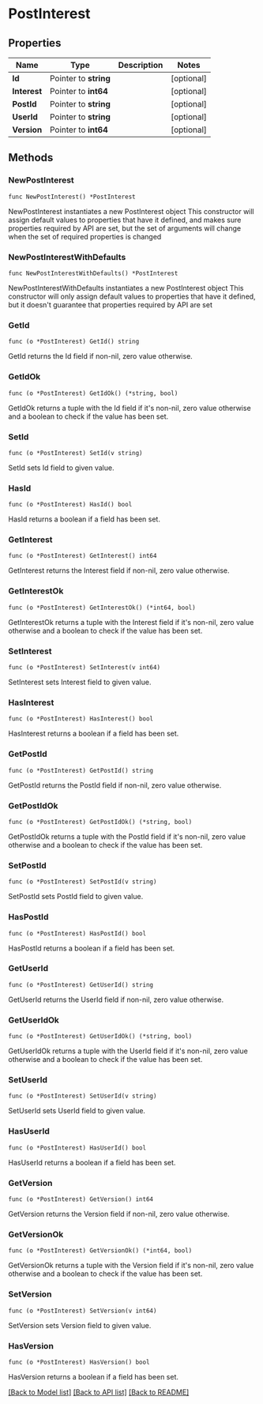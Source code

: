 # PostInterest

## Properties

Name | Type | Description | Notes
------------ | ------------- | ------------- | -------------
**Id** | Pointer to **string** |  | [optional] 
**Interest** | Pointer to **int64** |  | [optional] 
**PostId** | Pointer to **string** |  | [optional] 
**UserId** | Pointer to **string** |  | [optional] 
**Version** | Pointer to **int64** |  | [optional] 

## Methods

### NewPostInterest

`func NewPostInterest() *PostInterest`

NewPostInterest instantiates a new PostInterest object
This constructor will assign default values to properties that have it defined,
and makes sure properties required by API are set, but the set of arguments
will change when the set of required properties is changed

### NewPostInterestWithDefaults

`func NewPostInterestWithDefaults() *PostInterest`

NewPostInterestWithDefaults instantiates a new PostInterest object
This constructor will only assign default values to properties that have it defined,
but it doesn't guarantee that properties required by API are set

### GetId

`func (o *PostInterest) GetId() string`

GetId returns the Id field if non-nil, zero value otherwise.

### GetIdOk

`func (o *PostInterest) GetIdOk() (*string, bool)`

GetIdOk returns a tuple with the Id field if it's non-nil, zero value otherwise
and a boolean to check if the value has been set.

### SetId

`func (o *PostInterest) SetId(v string)`

SetId sets Id field to given value.

### HasId

`func (o *PostInterest) HasId() bool`

HasId returns a boolean if a field has been set.

### GetInterest

`func (o *PostInterest) GetInterest() int64`

GetInterest returns the Interest field if non-nil, zero value otherwise.

### GetInterestOk

`func (o *PostInterest) GetInterestOk() (*int64, bool)`

GetInterestOk returns a tuple with the Interest field if it's non-nil, zero value otherwise
and a boolean to check if the value has been set.

### SetInterest

`func (o *PostInterest) SetInterest(v int64)`

SetInterest sets Interest field to given value.

### HasInterest

`func (o *PostInterest) HasInterest() bool`

HasInterest returns a boolean if a field has been set.

### GetPostId

`func (o *PostInterest) GetPostId() string`

GetPostId returns the PostId field if non-nil, zero value otherwise.

### GetPostIdOk

`func (o *PostInterest) GetPostIdOk() (*string, bool)`

GetPostIdOk returns a tuple with the PostId field if it's non-nil, zero value otherwise
and a boolean to check if the value has been set.

### SetPostId

`func (o *PostInterest) SetPostId(v string)`

SetPostId sets PostId field to given value.

### HasPostId

`func (o *PostInterest) HasPostId() bool`

HasPostId returns a boolean if a field has been set.

### GetUserId

`func (o *PostInterest) GetUserId() string`

GetUserId returns the UserId field if non-nil, zero value otherwise.

### GetUserIdOk

`func (o *PostInterest) GetUserIdOk() (*string, bool)`

GetUserIdOk returns a tuple with the UserId field if it's non-nil, zero value otherwise
and a boolean to check if the value has been set.

### SetUserId

`func (o *PostInterest) SetUserId(v string)`

SetUserId sets UserId field to given value.

### HasUserId

`func (o *PostInterest) HasUserId() bool`

HasUserId returns a boolean if a field has been set.

### GetVersion

`func (o *PostInterest) GetVersion() int64`

GetVersion returns the Version field if non-nil, zero value otherwise.

### GetVersionOk

`func (o *PostInterest) GetVersionOk() (*int64, bool)`

GetVersionOk returns a tuple with the Version field if it's non-nil, zero value otherwise
and a boolean to check if the value has been set.

### SetVersion

`func (o *PostInterest) SetVersion(v int64)`

SetVersion sets Version field to given value.

### HasVersion

`func (o *PostInterest) HasVersion() bool`

HasVersion returns a boolean if a field has been set.


[[Back to Model list]](../README.md#documentation-for-models) [[Back to API list]](../README.md#documentation-for-api-endpoints) [[Back to README]](../README.md)


